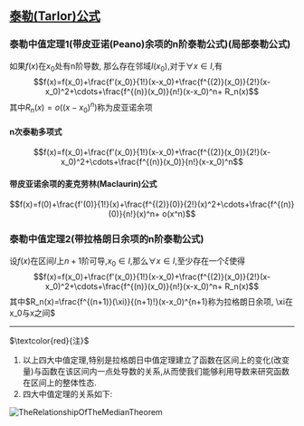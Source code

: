 ## [泰勒(Tarlor)公式](https://www.zhihu.com/tardis/zm/art/88855321?source_id=1003)

### 泰勒中值定理1(带皮亚诺(Peano)余项的n阶泰勒公式)(局部泰勒公式)

如果$f(x)$在$x_0$处有n阶导数, 那么存在邻域$I(x_0)$,对于$\forall x \in I$,有
$$f(x)=f(x_0)+\frac{f'(x_0)}{1!}(x-x_0)+\frac{f^{(2)}(x_0)}{2!}(x-x_0)^2+\cdots+\frac{f^{(n)}(x_0)}{n!}(x-x_0)^n+ R_n(x)$$
其中$R_n(x)=o((x-x_0)^n)$称为皮亚诺余项

#### n次泰勒多项式

$$f(x)=f(x_0)+\frac{f'(x_0)}{1!}(x-x_0)+\frac{f^{(2)}(x_0)}{2!}(x-x_0)^2+\cdots+\frac{f^{(n)}(x_0)}{n!}(x-x_0)^n$$

#### 带皮亚诺余项的麦克劳林(Maclaurin)公式

$$f(x)=f(0)+\frac{f'(0)}{1!}(x)+\frac{f^{(2)}(0)}{2!}(x)^2+\cdots+\frac{f^{(n)}(0)}{n!}(x)^n+ o(x^n)$$

### 泰勒中值定理2(带拉格朗日余项的n阶泰勒公式)

设$f(x)$在区间$I$上$n+1$阶可导,$x_0\in I$,那么$\forall x \in I$,至少存在一个$\xi$使得
$$f(x)=f(x_0)+\frac{f'(x_0)}{1!}(x-x_0)+\frac{f^{(2)}(x_0)}{2!}(x-x_0)^2+\cdots+\frac{f^{(n)}(x_0)}{n!}(x-x_0)^n+ R_n(x)$$
其中$R_n(x)=\frac{f^{(n+1)}(\xi)}{(n+1)!}(x-x_0)^{n+1}称为拉格朗日余项, \xi在x_0与x之间$

---

$\textcolor{red}{注}$

1. 以上四大中值定理,特别是拉格朗日中值定理建立了函数在区间上的变化(改变量)与函数在该区间内一点处导数的关系,从而使我们能够利用导数来研究函数在区间上的整体性态.
2. 四大中值定理的关系如下:

![TheRelationshipOfTheMedianTheorem](TheRelationshipOfTheMedianTheorem.png)
